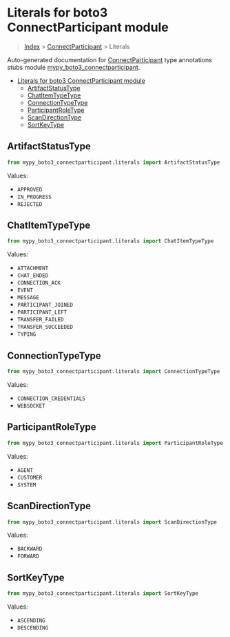 # Literals for boto3 ConnectParticipant module

> [Index](..) > [ConnectParticipant](.) > Literals

Auto-generated documentation for
[ConnectParticipant](https://boto3.amazonaws.com/v1/documentation/api/1.17.74/reference/services/connectparticipant.html#ConnectParticipant)
type annotations stubs module
[mypy_boto3_connectparticipant](https://pypi.org/project/mypy-boto3-connectparticipant/).

- [Literals for boto3 ConnectParticipant module](#literals-for-boto3-connectparticipant-module)
  - [ArtifactStatusType](#artifactstatustype)
  - [ChatItemTypeType](#chatitemtypetype)
  - [ConnectionTypeType](#connectiontypetype)
  - [ParticipantRoleType](#participantroletype)
  - [ScanDirectionType](#scandirectiontype)
  - [SortKeyType](#sortkeytype)

## ArtifactStatusType

```python
from mypy_boto3_connectparticipant.literals import ArtifactStatusType
```

Values:

- `APPROVED`
- `IN_PROGRESS`
- `REJECTED`

## ChatItemTypeType

```python
from mypy_boto3_connectparticipant.literals import ChatItemTypeType
```

Values:

- `ATTACHMENT`
- `CHAT_ENDED`
- `CONNECTION_ACK`
- `EVENT`
- `MESSAGE`
- `PARTICIPANT_JOINED`
- `PARTICIPANT_LEFT`
- `TRANSFER_FAILED`
- `TRANSFER_SUCCEEDED`
- `TYPING`

## ConnectionTypeType

```python
from mypy_boto3_connectparticipant.literals import ConnectionTypeType
```

Values:

- `CONNECTION_CREDENTIALS`
- `WEBSOCKET`

## ParticipantRoleType

```python
from mypy_boto3_connectparticipant.literals import ParticipantRoleType
```

Values:

- `AGENT`
- `CUSTOMER`
- `SYSTEM`

## ScanDirectionType

```python
from mypy_boto3_connectparticipant.literals import ScanDirectionType
```

Values:

- `BACKWARD`
- `FORWARD`

## SortKeyType

```python
from mypy_boto3_connectparticipant.literals import SortKeyType
```

Values:

- `ASCENDING`
- `DESCENDING`
